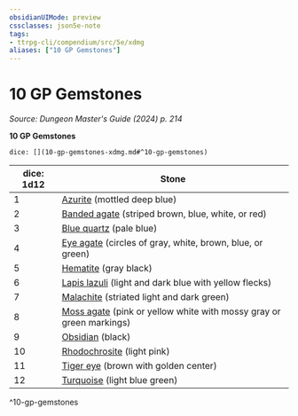 ```yaml
---
obsidianUIMode: preview
cssclasses: json5e-note
tags:
- ttrpg-cli/compendium/src/5e/xdmg
aliases: ["10 GP Gemstones"]
---
```

# 10 GP Gemstones
*Source: Dungeon Master's Guide (2024) p. 214* 

**10 GP Gemstones**

`dice: [](10-gp-gemstones-xdmg.md#^10-gp-gemstones)`

| dice: 1d12 | Stone |
|------------|-------|
| 1 | [Azurite](2-Mechanics/CLI/items/azurite-xdmg.md) (mottled deep blue) |
| 2 | [Banded agate](2-Mechanics/CLI/items/banded-agate-xdmg.md) (striped brown, blue, white, or red) |
| 3 | [Blue quartz](2-Mechanics/CLI/items/blue-quartz-xdmg.md) (pale blue) |
| 4 | [Eye agate](2-Mechanics/CLI/items/eye-agate-xdmg.md) (circles of gray, white, brown, blue, or green) |
| 5 | [Hematite](2-Mechanics/CLI/items/hematite-xdmg.md) (gray black) |
| 6 | [Lapis lazuli](2-Mechanics/CLI/items/lapis-lazuli-xdmg.md) (light and dark blue with yellow flecks) |
| 7 | [Malachite](2-Mechanics/CLI/items/malachite-xdmg.md) (striated light and dark green) |
| 8 | [Moss agate](2-Mechanics/CLI/items/moss-agate-xdmg.md) (pink or yellow white with mossy gray or green markings) |
| 9 | [Obsidian](2-Mechanics/CLI/items/obsidian-xdmg.md) (black) |
| 10 | [Rhodochrosite](2-Mechanics/CLI/items/rhodochrosite-xdmg.md) (light pink) |
| 11 | [Tiger eye](2-Mechanics/CLI/items/tiger-eye-xdmg.md) (brown with golden center) |
| 12 | [Turquoise](2-Mechanics/CLI/items/turquoise-xdmg.md) (light blue green) |
^10-gp-gemstones